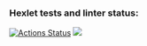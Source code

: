 ### Hexlet tests and linter status:
[![Actions Status](https://github.com/Escudo7/frontend-project-lvl1/workflows/hexlet-check/badge.svg)](https://github.com/Escudo7/frontend-project-lvl1/actions)
<a href="https://codeclimate.com/github/Escudo7/frontend-project-lvl1/maintainability"><img src="https://api.codeclimate.com/v1/badges/403091d779271e02a04b/maintainability" /></a>